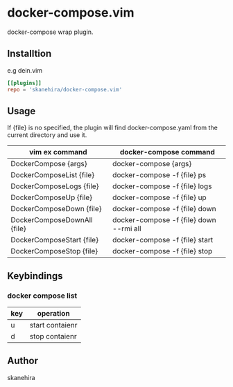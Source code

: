 # docker-compose.vim
docker-compose wrap plugin.

## Installtion
e.g dein.vim

```toml
[[plugins]]
repo = 'skanehira/docker-compose.vim'
```

## Usage
If {file} is no specified, the plugin will find
docker-compose.yaml from the current directory and use it.

| vim ex command              | docker-compose command                  |
|-----------------------------|-----------------------------------------|
| DockerCompose {args}        | docker-compose {args}                   |
| DockerComposeList {file}    | docker-compose -f {file} ps             |
| DockerComposeLogs {file}    | docker-compose -f {file} logs           |
| DockerComposeUp {file}      | docker-compose -f {file} up             |
| DockerComposeDown {file}    | docker-compose -f {file} down           |
| DockerComposeDownAll {file} | docker-compose -f {file} down --rmi all |
| DockerComposeStart {file}   | docker-compose -f {file} start          |
| DockerComposeStop {file}    | docker-compose -f {file} stop           |

## Keybindings
### docker compose list

| key | operation       |
|-----|-----------------|
| u   | start contaienr |
| d   | stop contaienr  |

## Author
skanehira
